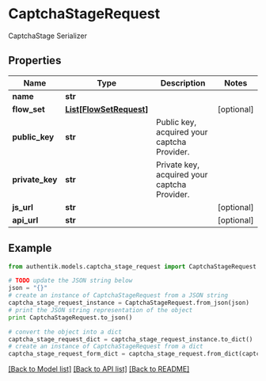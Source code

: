 # CaptchaStageRequest

CaptchaStage Serializer

## Properties
Name | Type | Description | Notes
------------ | ------------- | ------------- | -------------
**name** | **str** |  | 
**flow_set** | [**List[FlowSetRequest]**](FlowSetRequest.md) |  | [optional] 
**public_key** | **str** | Public key, acquired your captcha Provider. | 
**private_key** | **str** | Private key, acquired your captcha Provider. | 
**js_url** | **str** |  | [optional] 
**api_url** | **str** |  | [optional] 

## Example

```python
from authentik.models.captcha_stage_request import CaptchaStageRequest

# TODO update the JSON string below
json = "{}"
# create an instance of CaptchaStageRequest from a JSON string
captcha_stage_request_instance = CaptchaStageRequest.from_json(json)
# print the JSON string representation of the object
print CaptchaStageRequest.to_json()

# convert the object into a dict
captcha_stage_request_dict = captcha_stage_request_instance.to_dict()
# create an instance of CaptchaStageRequest from a dict
captcha_stage_request_form_dict = captcha_stage_request.from_dict(captcha_stage_request_dict)
```
[[Back to Model list]](../README.md#documentation-for-models) [[Back to API list]](../README.md#documentation-for-api-endpoints) [[Back to README]](../README.md)


